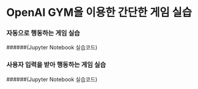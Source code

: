 # OpenAI GYM을 이용한 간단한 게임 실습  
### 자동으로 행동하는 게임 실습
######(Jupyter Notebook 실습코드)
<script src="https://gist.github.com/rygh4775/8f4cb1aa51e16fb798938ef2e755bcca.js"></script>

### 사용자 입력을 받아 행동하는 게임 실습
######(Jupyter Notebook 실습코드)

<script src="https://gist.github.com/rygh4775/254158d2da02c5801c16d2d7c56b7b10.js"></script>